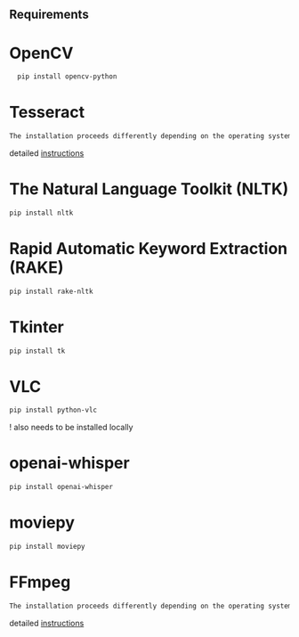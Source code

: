 ## Requirements

# OpenCV
```bash
  pip install opencv-python
```

# Tesseract 
```bash
The installation proceeds differently depending on the operating system.
```
detailed [instructions](https://github.com/tesseract-ocr/tesseract)

# The Natural Language Toolkit (NLTK)
```bash
pip install nltk
```

# Rapid Automatic Keyword Extraction (RAKE)
```bash
pip install rake-nltk
```

# Tkinter
```bash
pip install tk
```

# VLC
```bash
pip install python-vlc
```
! also needs to be installed locally

# openai-whisper
```bash
pip install openai-whisper
```

# moviepy
```bash
pip install moviepy
```

# FFmpeg
```bash
The installation proceeds differently depending on the operating system.
```
detailed [instructions](https://ffmpeg.org)
